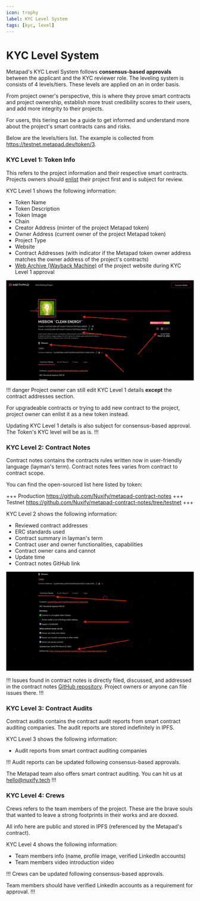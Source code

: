 ```yaml
---
icon: trophy
label: KYC Level System
tags: [kyc, level]
---
```


# KYC Level System

Metapad's KYC Level System follows **consensus-based approvals** between the applicant and the KYC reviewer role. The leveling system is consists of 4 levels/tiers. These levels are applied on an in order basis.

From project owner's perspective, this is where they prove smart contracts and project ownership, establish more trust credibility scores to their users, and add more integrity to their projects.

For users, this tiering can be a guide to get informed and understand more about the project's smart contracts cans and risks.

Below are the levels/tiers list. The example is collected from https://testnet.metapad.dev/token/3.

### KYC Level 1: Token Info

This refers to the project information and their respective smart contracts. Projects owners should [enlist](https://metapad.dev/enlist/) their project first and is subject for review.

KYC Level 1 shows the following information:

- Token Name
- Token Description
- Token Image
- Chain
- Creator Address (minter of the project Metapad token)
- Owner Address (current owner of the project Metapad token)
- Project Type
- Website
- Contract Addresses (with indicator if the Metapad token owner address matches the owner address of the project's contracts)
- [Web Archive (Wayback Machine)](http://wayback.archive.org/) of the project website during KYC Level 1 approval

![Token information shown when token is KYC Level 1 approved](/static/kyc-level-system/kyc-level-1.png)

!!! danger
Project owner can still edit KYC Level 1 details **except** the contract addresses section.

For upgradeable contracts or trying to add new contract to the project, project owner can enlist it as a new token instead.

Updating KYC Level 1 details is also subject for consensus-based approval. The Token's KYC level will be as is.
!!!

### KYC Level 2: Contract Notes

Contract notes contains the contracts rules written now in user-friendly language (layman's term). Contract notes fees varies from contract to contract scope.

You can find the open-sourced list here listed by token:

+++ Production
https://github.com/Nuxify/metapad-contract-notes
+++ Testnet
https://github.com/Nuxify/metapad-contract-notes/tree/testnet
+++

KYC Level 2 shows the following information:

- Reviewed contract addresses
- ERC standards used
- Contract summary in layman's term
- Contract user and owner functionalities, capabilities
- Contract owner cans and cannot
- Update time
- Contract notes GitHub link

![Contract notes shown when token is KYC Level 2 approved](/static/kyc-level-system/kyc-level-2.png)

!!!
Issues found in contract notes is directly filed, discussed, and addressed in the contract notes [GitHub repository](https://github.com/Nuxify/metapad-contract-notes). Project owners or anyone can file issues there.
!!!

### KYC Level 3: Contract Audits

Contract audits contains the contract audit reports from smart contract auditing companies. The audit reports are stored indefinitely in IPFS.

KYC Level 3 shows the following information:

- Audit reports from smart contract auditing companies

!!!
Audit reports can be updated following consensus-based approvals.

The Metapad team also offers smart contract auditing. You can hit us at hello@nuxify.tech
!!!

### KYC Level 4: Crews

Crews refers to the team members of the project. These are the brave souls that wanted to leave a strong footprints in their works and are doxxed.

All info here are public and stored in IPFS (referenced by the Metapad's contract).

KYC Level 4 shows the following information:

- Team members info (name, profile image, verified LinkedIn accounts)
- Team members video introduction video

!!!
Crews can be updated following consensus-based approvals.

Team members should have verified LinkedIn accounts as a requirement for approval.
!!!
